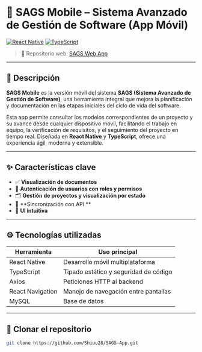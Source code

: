 # 📱 SAGS Mobile – Sistema Avanzado de Gestión de Software (App Móvil)

[![React Native](https://img.shields.io/badge/Mobile-React--Native-61dafb?style=for-the-badge&logo=react)](https://reactnative.dev/)
[![TypeScript](https://img.shields.io/badge/Code-TypeScript-3178c6?style=for-the-badge&logo=typescript)](https://www.typescriptlang.org/)

> 📌 Repositorio web: [SAGS Web App](https://github.com/SantiagoC18/sags)

---

## 📘 Descripción

**SAGS Mobile** es la versión móvil del sistema **SAGS (Sistema Avanzado de Gestión de Software)**, una herramienta integral que mejora la planificación y documentación en las etapas iniciales del ciclo de vida del software.

Esta app permite consultar los modelos correspondientes de un proyecto y su avance desde cualquier dispositivo móvil, facilitando el trabajo en equipo, la verificación de requisitos, y el seguimiento del proyecto en tiempo real. Diseñada en **React Native** y **TypeScript**, ofrece una experiencia ágil, moderna y extensible.

---

## ✨ Características clave

- ✅ **Visualización de documentos**  
- 🔐 **Autenticación de usuarios con roles y permisos**
- 🗂 **Gestión de proyectos y visualización por estado**
- 🔄 **Sincronización con API **
- 📱 **UI intuitiva**

---

## ⚙️ Tecnologías utilizadas

| Herramienta        | Uso principal                        |
|--------------------|--------------------------------------|
| React Native       | Desarrollo móvil multiplataforma     |
| TypeScript         | Tipado estático y seguridad de código|
| Axios              | Peticiones HTTP al backend           |
| React Navigation   | Manejo de navegación entre pantallas |
| MySQL              | Base de datos                        |

---

## 🚀  Clonar el repositorio

```bash
git clone https://github.com/Shiuu28/SAGS-App.git
